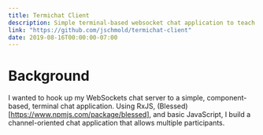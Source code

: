 ```yaml
---
title: Termichat Client
description: Simple terminal-based websocket chat application to teach myself websockets
link: "https://github.com/jschmold/termichat-client"
date: 2019-08-16T00:00:00-07:00
---
```


# Background

I wanted to hook up my WebSockets chat server to a simple, component-based, terminal chat application. Using RxJS, (Blessed)[https://www.npmjs.com/package/blessed], and basic JavaScript, I build a channel-oriented chat application that allows multiple participants.
